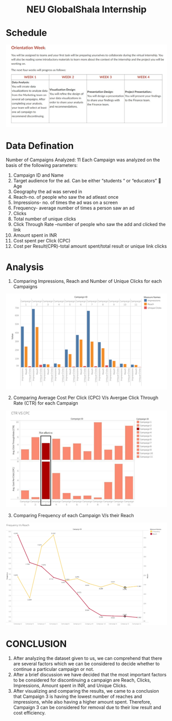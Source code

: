 # <p align = "center">NEU GlobalShala Internship</p>

# Schedule
![](Schedule.jpeg)

# Data Defination
Number of Campaigns Analyzed: 11
Each Campaign was analyzed on the basis of the following parameters:
1. Campaign ID and Name
2. Target audience for the ad. Can be either “students “ or “educators”  Age
3. Geography the ad was served in
4. Reach-no. of people who saw the ad atleast once
5. Impressions- no. of times the ad was on a screen
6. Frequency- average number of times a person saw an ad
7. Clicks
8. Total number of unique clicks
9. Click Through Rate –number of people who saw the add and clicked the link
10. Amount spent in INR
11. Cost spent per Click (CPC)
12. Cost per Result(CPR)-total amount spent/total result or unique link clicks

# Analysis
1. Comparing Impressions, Reach and Number of Unique Clicks for each Campaigns

<img src = "Images/Picture 2.png">

2. Comparing Average Cost Per Click (CPC) V/s Avergae Click Through Rate (CTR) for each Campaign

<img src = "Images/Picture 3.png">

3. Comparing Frequency of each Campaign V/s their Reach

<img src = "Images/W2 Frequency Vs Reach.png">

# CONCLUSION
1. After analyzing the dataset given to us, we can comprehend that there are several factors which we can be considered to decide whether to continue a particular campaign or not.
2. After a brief discussion we have decided that the most important factors to be considered for discontinuing a campaign are Reach, Clicks, Impressions, Amount spent in INR, and Unique Clicks.
3. After visualizing and comparing the results, we came to a conclusion that Campaign 3 is having the lowest number of reaches and impressions, while also having a higher amount spent. Therefore, Campaign 3 can be considered for removal due to their low result and cost efficiency.
 
